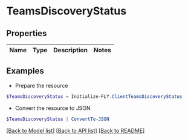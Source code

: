 # TeamsDiscoveryStatus
## Properties

Name | Type | Description | Notes
------------ | ------------- | ------------- | -------------

## Examples

- Prepare the resource
```powershell
$TeamsDiscoveryStatus = Initialize-FLY.ClientTeamsDiscoveryStatus 
```

- Convert the resource to JSON
```powershell
$TeamsDiscoveryStatus | ConvertTo-JSON
```

[[Back to Model list]](../README.md#documentation-for-models) [[Back to API list]](../README.md#documentation-for-api-endpoints) [[Back to README]](../README.md)

